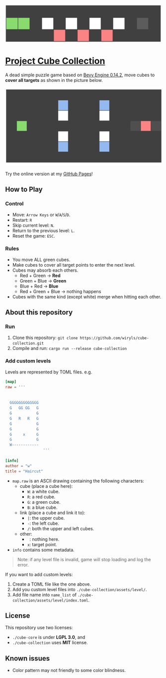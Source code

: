 ![sacrifice](./docs/images/level-preview-sacrifice.gif)

# [Project Cube Collection](https://wiryls.github.io/cube-collection/)

A dead simple puzzle game based on [Bevy Engine 0.14.2](https://github.com/bevyengine/bevy), move cubes to **cover all targets** as shown in the picture below.

![a-moth-to-flame](./docs/images/level-preview-a-moth-to-flame.gif)

Try the online version at my [GitHub Pages](https://wiryls.github.io/cube-collection/)!

## How to Play

### Control

- Move: `Arrow Keys` or `W`/`A`/`S`/`D`.
- Restart: `R`
- Skip current level: `N`.
- Return to the previous level: `L`.
- Reset the game: `ESC`.

### Rules

- You move ALL green cubes.
- Make cubes to cover all target points to enter the next level.
- Cubes may absorb each others.
  - Red + Green -> **Red**
  - Green + Blue -> **Green**
  - Blue + Red -> **Blue**
  - Red + Green + Blue -> nothing happens
- Cubes with the same kind (except white) merge when hitting each other.

## About this repository

### Run

1. Clone this repository: `git clone https://github.com/wiryls/cube-collection.git`
2. Compile and run: `cargo run --release cube-collection`

### Add custom levels

Levels are represented by TOML files. e.g.

```toml
[map]
raw = '''
                 
                 
  GGGGGGGGGGGGG  
  G   GG GG   G  
  G           G  
  G   R   R   G  
  G           G  
  G           G  
  G     x     G  
  G           G  
  W------------  
                 '''

[info]
author = "w"
title = "Haircut"
```

- `map.raw` is an ASCII drawing containing the following characters:
  - cube (place a cube here):
    - `W`: a white cube.
    - `R`: a red cube.
    - `G`: a green cube.
    - `B`: a blue cube.
  - link (place a cube and link it to):
    - `|`: the upper cube.
    - `-`: the left cube.
    - `/`: both the upper and left cubes.
  - other:
    - ` `: nothing here.
    - `x`: target point.
- `info` contains some metadata.

> Note: if any level file is invalid, game will stop loading and log the error.

If you want to add custom levels:

1. Create a TOML file like the one above.
2. Add you custom level files into `./cube-collection/assets/level/`.
3. Add file name into `name_list` of `./cube-collection/assets/level/index.toml`.

## License

This repository use two licenses:

- `./cube-core` is under **LGPL 3.0**, and 
- `./cube-collection` uses **MIT** license.

## Known issues

- Color pattern may not friendly to some color blindness.
